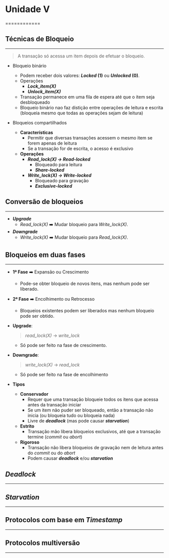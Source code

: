 # Unidade V
============

## Técnicas de Bloqueio
------------------------
> A transação só acessa um item depois de efetuar o bloqueio.

* Bloqueio binário
    - Podem receber dois valores: **_Locked_ (1)** ou **_Unlocked_ (0)**.
    - Operações
        * **_Lock\_item(X)_**
        * **_Unlock\_item(X)_**
    - Transação permanece em uma fila de espera até que o item seja desbloqueado
    - Bloqueio binário nao faz distição entre operações de leitura e escrita (bloqueia mesmo que todas as operações sejam de leitura)
        
* Bloqueios compartilhados
    - **Características**
        * Permitir que diversas transações acessem o mesmo item se forem apenas de leitura
        * Se a transação for de escrita, o acesso é exclusivo
    - **Operações**
        * **_Read\_lock(X) -> Read-locked_**
            - Bloqueado para leitura
            - **_Share-locked_**
        * **_Write\_lock(X) -> Write-locked_**
            - Bloqueado para gravação
            - **_Exclusive-locked_**

## Conversão de bloqueios
--------------------------
* _**Upgrade**_
    - _Read\_lock(X)_ :arrow_right: Mudar bloqueio para _Write\_lock(X)_.
* _**Downgrade**_
    - _Write\_lock(X)_ :arrow_right: Mudar bloqueio para _Read\_lock(X)_.

## Bloqueios em duas fases
---------------------------
* **1ª Fase** :arrow_right: Expansão ou Crescimento
    * Pode-se obter bloqueio de novos itens, mas nenhum pode ser liberado.
* **2ª Fase** :arrow_right: Encolhimento ou Retrocesso
    * Bloqueios existentes podem ser liberados mas nenhum bloqueio pode ser obtido.

* **Upgrade**:

    > _read\_lock(X)_ -> _write\_lock_

    * Só pode ser feito na fase de crescimento.

* **Downgrade**:

    > _write\_lock(X)_ -> _read\_lock_

    * Só pode ser feito na fase de encolhimento

* **Tipos**
    * **Conservador**
        - Requer que uma transação bloqueie todos os itens que acessa antes da transação iniciar
        - Se um item não puder ser bloqueado, então a transação não inicia (ou bloqueia tudo ou bloqueia nada)
        - Livre de **_deadlock_** (mas pode causar **_starvation_**)
    * **Estrito**
        - Transação mão libera bloqueios exclusivos, até que a transação termine (_commit_ ou _abort_)
    * **Rigoroso**
        - Transação não libera bloqueios de gravação nem de leitura antes do _commit_ ou do _abort_
        - Podem causar **_deadlock_** e/ou **_starvation_**

## _Deadlock_
--------------

## _Starvation_
----------------

## Protocolos com base em _Timestamp_
--------------------------------------

## Protocolos multiversão
--------------------------